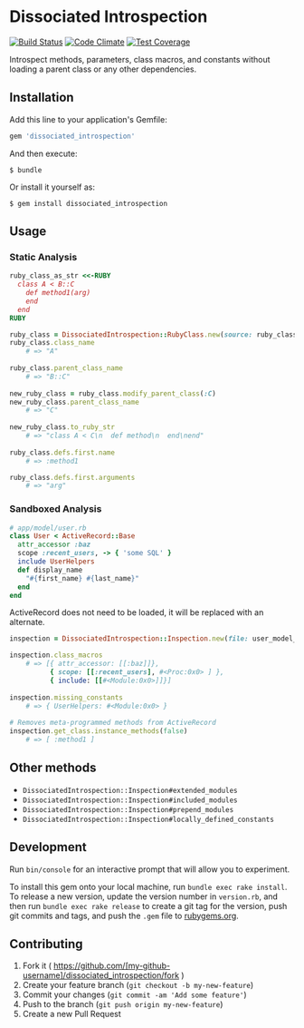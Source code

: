 # Dissociated Introspection
[![Build Status](https://travis-ci.org/zeisler/dissociated_introspection.svg?branch=master)](https://travis-ci.org/zeisler/dissociated_introspection)
[![Code Climate](https://codeclimate.com/github/zeisler/dissociated_introspection/badges/gpa.svg)](https://codeclimate.com/github/zeisler/dissociated_introspection)
[![Test Coverage](https://codeclimate.com/github/zeisler/dissociated_introspection/badges/coverage.svg)](https://codeclimate.com/github/zeisler/dissociated_introspection/coverage)

Introspect methods, parameters, class macros, and constants without loading a parent class or any other dependencies.

## Installation

Add this line to your application's Gemfile:

```ruby
gem 'dissociated_introspection'
```

And then execute:

    $ bundle

Or install it yourself as:

    $ gem install dissociated_introspection

## Usage

### Static Analysis

```ruby
ruby_class_as_str <<-RUBY
  class A < B::C
    def method1(arg)
    end
  end
RUBY

ruby_class = DissociatedIntrospection::RubyClass.new(source: ruby_class_as_str)
ruby_class.class_name
    # => "A" 
    
ruby_class.parent_class_name
    # => "B::C"
    
new_ruby_class = ruby_class.modify_parent_class(:C)
new_ruby_class.parent_class_name
    # => "C"
    
new_ruby_class.to_ruby_str
    # => "class A < C\n  def method\n  end\nend"
    
ruby_class.defs.first.name
    # => :method1

ruby_class.defs.first.arguments
    # => "arg"
```

### Sandboxed Analysis

```ruby
# app/model/user.rb
class User < ActiveRecord::Base
  attr_accessor :baz
  scope :recent_users, -> { 'some SQL' }
  include UserHelpers
  def display_name
    "#{first_name} #{last_name}"
  end
end
```

ActiveRecord does not need to be loaded, it will be replaced with an alternate.

```ruby
inspection = DissociatedIntrospection::Inspection.new(file: user_model_file)

inspection.class_macros
    # => [{ attr_accessor: [[:baz]]},
          { scope: [[:recent_users], #<Proc:0x0> ] },
          { include: [[#<Module:0x0>]]}]
          
inspection.missing_constants
    # => { UserHelpers: #<Module:0x0> }
    
# Removes meta-programmed methods from ActiveRecord
inspection.get_class.instance_methods(false)
    # => [ :method1 ]

```
## Other methods
* `DissociatedIntrospection::Inspection#extended_modules`
* `DissociatedIntrospection::Inspection#included_modules`
* `DissociatedIntrospection::Inspection#prepend_modules`
* `DissociatedIntrospection::Inspection#locally_defined_constants`

## Development

Run `bin/console` for an interactive prompt that will allow you to experiment.

To install this gem onto your local machine, run `bundle exec rake install`. To release a new version, update the version number in `version.rb`, and then run `bundle exec rake release` to create a git tag for the version, push git commits and tags, and push the `.gem` file to [rubygems.org](https://rubygems.org).

## Contributing

1. Fork it ( https://github.com/[my-github-username]/dissociated_introspection/fork )
2. Create your feature branch (`git checkout -b my-new-feature`)
3. Commit your changes (`git commit -am 'Add some feature'`)
4. Push to the branch (`git push origin my-new-feature`)
5. Create a new Pull Request
